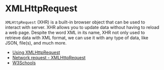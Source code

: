 # XMLHttpRequest

`XMLHttpRequest` (XHR) is a built-in browser object that can be used to interact with server. XHR allows you to update data without having to reload a web page. Despite the word XML in its name, XHR not only used to retrieve data with XML format, we can use it with any type of data, like JSON, file(s), and much more.

- [Using XMLHttpRequest](https://developer.mozilla.org/en-US/docs/Web/API/XMLHttpRequest/Using_XMLHttpRequest)
- [Network request - XMLHttpRequest](https://javascript.info/xmlhttprequest)
- [W3Schools](https://www.w3schools.com/xml/xml_http.asp)